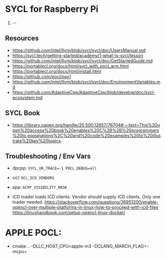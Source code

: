 # SYCL for Raspberry Pi

1. --
 
## Resources

* https://github.com/intel/llvm/blob/sycl/sycl/doc/UsersManual.md
* https://sycl.tech/getting-started/academy/1-what-is-sycl/lesson
* https://github.com/intel/llvm/blob/sycl/sycl/doc/GetStartedGuide.md
* https://portablecl.org/docs/html/sycl_with_pocl_arm.html
* https://portablecl.org/docs/html/install.html
* https://github.com/pocl/pocl
* https://github.com/intel/llvm/blob/sycl/sycl/doc/EnvironmentVariables.md
* https://github.com/AdaptiveCpp/AdaptiveCpp/blob/develop/doc/sycl-ecosystem.md

## SYCL Book

* https://library.oapen.org/handle/20.500.12657/76704#:~:text=This%20open%20access%20book%20enables%20C%2B%2B%20programmers%20to,explanations%2C%20and%20code%20examples%20to%20illustrate%20key%20topics.

## Troubleshooting / Env Vars

- dpcpp: `SYCL_UR_TRACE=-1 POCL_DEBUG=all`
- ocl: `OCL_ICD_VENDORS`
- app: `ACPP_VISIBILITY_MASK`


- ICD loader loads ICD clients. Vendor should supply ICD clients. Only one loader needed.
https://stackoverflow.com/questions/36951200/enable-opencl-over-multiple-platforms-in-linux-how-to-proceed-with-icd-files
https://linuxhandbook.com/setup-opencl-linux-docker/

# APPLE POCL:
- cmake .. -DLLC_HOST_CPU=apple-m3 -DCLANG_MARCH_FLAG=-mcpu=